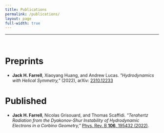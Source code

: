 ```yaml
---
title: Publications
permalink: /publications/
layout: page
full-width: true
---
```


<hr color = "#bbb">
<br>



# Preprints
<div style = "margin-bottom:1.5em"></div>

- **Jack H. Farrell**, Xiaoyang Huang, and Andrew Lucas. *"Hydrodynamics with Helical Symmetry,"* (2022),  arXiv: <a href = "https://arxiv.org/abs/2310.12233" target = "_blank">2310.12233</a>
<div style = "margin-bottom:3em"></div>

# Published
<div style = "margin-bottom:1.5em"></div>

- **Jack H. Farrell**, Nicolas Grisouard, and Thomas Scaffidi. <i>"Terahertz Radiation from the Dyakonov-Shur Instability of Hydrodynamic Electrons in a Corbino Geometry,"</i> <a href = "https://doi.org/10.1103/PhysRevB.106.195432" target = "_blank">Phys. Rev. B **106**, 195432 (2022)</a>. 
<br>



